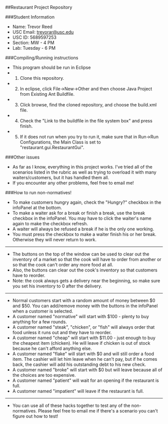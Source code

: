 ##Restaurant Project Repository

###Student Information
  + Name: Trevor Reed
  + USC Email: trevorar@usc.edu
  + USC ID: 5689597253
  + Section: MW - 4 PM
  + Lab: Tuesday - 6 PM

###Compiling/Running instructions
  + This program should be run in Eclipse
  + 1. Clone this repository.
  + 2. In eclipse, click File->New->Other and then choose Java Project from Existing Ant Buildfile.
  + 3. Click browse, find the cloned repository, and choose the build.xml file.
  + 4. Check the "Link to the buildfile in the file system box" and press finish.
  + 5. If it does not run when you try to run it, make sure that in Run->Run Configurations, the Main Class is set to "restaurant.gui.RestaurantGui".

###Other issues
  + As far as I know, everything in this project works. I've tried all of the scenarios listed in the rubric as well as trying to overload it with many waiters/customers, but it has handled them all.
  + If you encounter any other problems, feel free to email me!

###How to run non-normatives!
  + To make customers hungry again, check the "Hungry?" checkbox in the infoPanel at the bottom. 
  + To make a waiter ask for a break or finish a break, use the break checkbox in the infoPanel. You may have to click the waiter's name again to make the checkbox refresh.
  + A waiter will always be refused a break if he is the only one working.
  + You must press the checkbox to make a waiter finish his or her break. Otherwise they will never return to work.

--------

  + The buttons on the top of the window can be used to clear out the inventory of a market so that the cook will have to order from another or so that the cook can't order any more food at all. 
  + Also, the buttons can clear out the cook's inventory so that customers have to reorder.
  + Note: the cook always gets a delivery near the beginning, so make sure you set his inventory to 0 after the delivery.

--------

  + Normal customers start with a random amount of money between $0 and $50. You can add/remove money with the buttons in the infoPanel when a customer is selected.
  + A customer named "normative" will start with $100 - plenty to buy anything for a few rounds.
  + A customer named "steak", "chicken", or "fish" will always order that food unless it runs out and they have to reorder.
  + A customer named "cheap" will start with $11.00 - just enough to buy the cheapest item (chicken). He will leave if chicken is out of stock because he can't afford anything else.
  + A customer named "flake" will start with $0 and will still order a food item. The cashier will let him leave when he can't pay, but if he comes back, the cashier will add his outstanding debt to his new check.
  + A customer named "broke" will start with $0 but will leave because all of the choices are too expensive.
  + A customer named "patient" will wait for an opening if the restaurant is full.
  + A customer named "impatient" will leave if the restaurant is full.

--------

  + You can use all of these hacks together to test any of the non-normatives. Please feel free to email me if there's a scenario you can't figure out how to test!